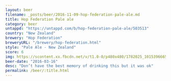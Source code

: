 ```yaml
---
layout: beer
filename: _posts/beer/2016-11-09-hop-federation-pale-ale.md
title: Hop Federation Pale ale
category: beer
untappd: "https://untappd.com/b/hop-federation-pale-ale/503513"
country: "New Zealand"
brewery: "Hop Federation"
breweryURL: "/brewery/hop-federation.html"
style: "Pale Ale - New Zealand"
score: 6
img: https://scontent.xx.fbcdn.net/v/t1.0-0/p480x480/1782025_10153966655578745_4664850473670279145_n.jpg?_nc_cat=108&oh=8e65f8eebca963fc1b6cee9c17981a8c&oe=5C5C72EC
beer-date: "2016-03-16"
desc: "Don’t have the best memory of drinking this but it was ok"
permalink: /beer/:title.html
---
```

